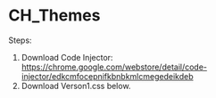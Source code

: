 # CH_Themes

Steps:
1. Download Code Injector: https://chrome.google.com/webstore/detail/code-injector/edkcmfocepnifkbnbkmlcmegedeikdeb 
2. Download Verson1.css below.

